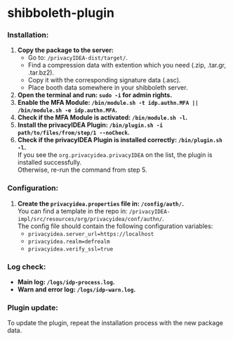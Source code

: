 # shibboleth-plugin

### Installation:
1. **Copy the package to the server:**
    - Go to: `/privacyIDEA-dist/target/`.
    - Find a compression data with extention which you need (.zip, .tar.gr, .tar.bz2).
    - Copy it with the corresponding signature data (.asc).
    - Place booth data somewhere in your shibboleth server.
2. **Open the terminal and run: `sudo -i` for admin rights.**
3. **Enable the MFA Module: `/bin/module.sh -t idp.authn.MFA || /bin/module.sh -e idp.authn.MFA`.**
4. **Check if the MFA Module is activated: `/bin/module.sh -l`.**
5. **Install the privacyIDEA Plugin: `/bin/plugin.sh -i path/to/files/from/step/1 --noCheck`.**
6. **Check if the privacyIDEA Plugin is installed correctly: `/bin/plugin.sh -l`.**<br>
If you see the `org.privacyidea.privacyIDEA` on the list, the plugin is installed successfully.<br>
Otherwise, re-run the command from step 5.

### Configuration:
1. **Create the `privacyidea.properties` file in: `/config/auth/`.**<br>
   You can find a template in the repo in: `/privacyIDEA-impl/src/resources/org/privacyidea/conf/authn/`.<br>
   The config file should contain the following configuration variables:
   - `privacyidea.server_url=https://localhost`
   - `privacyidea.realm=defrealm`
   - `privacyidea.verify_ssl=true`

### Log check:
- **Main log: `/logs/idp-process.log`.**
- **Warn and error log: `/logs/idp-warn.log`.**

### Plugin update:
To update the plugin, repeat the installation process with the new package data.